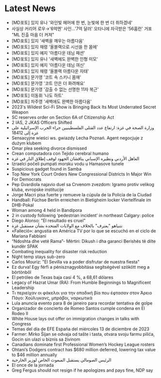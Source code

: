 # Latest News
-  [MD포토] 있지 유나 '와인빛 헤어에 한 번, 눈빛에 한 번 더 취하겠네'
-  사실상 커리어 로우→'6억엔' 사인…'7억 달러' 오타니에 자극받은 '56홈런' 거포 "ML 진출 마음 더 커져"
-  [MD포토] 있지 '새벽을 깨우는 아름다움'
-  [MD포토] 있지 채령 '올블랙으로 시선을 한 몸에'
-  [MD포토] 있지 예지 '아름다운 데님 패션'
-  [MD포토] 있지 유나 '새벽에도 완벽한 인형 미모'
-  [MD포토] 있지 예지 '아름다운 데님 여신'
-  [MD포토] 있지 채령 '올블랙 아름다운 자태'
-  [MD포토] 문가영 '코트 속 스키니 몸매'
-  [MD포토] 문가영 '코트 안은 더 화려해요'
-  [MD포토] 문가영 '감출 수 없는 선명한 11자 복근'
-  [MD포토] 이동휘 '나도 하트'
-  [MD포토] 차주영 '새벽에도 완벽한 아름다움'
-  2023's Wildest Sci-Fi Show is Bringing Back Its Most Underrated Secret Weapon
-  SC reserves order on Section 6A of Citizenship Act
-  2 IAS, 2 JKAS Officers Shifted
-  وزارة الصحة في غزة: ارتفاع عدد القتلى الفلسطينيين جراء الحرب الإسرائيلية على غزة إلى 18412
-  Sensacyjne wieści ws. gwiazdy Lecha Poznań. Agent negocjuje z dużym klubem
-  Omar plea seeking divorce dismissed
-  Crean computadora con Tejido cerebral humano
-  العاهل الأردني ونظيره الإسباني يناقشان الجهود لوقف إطلاق النار في غزة
-  Izraelci počeli pumpati morsku vodu u Hamasove tunele
-  Suspicious gadget found in Samba
-  Top New York Court Orders New Congressional Districts In Major Win For Democrats
-  Pep Gvardiola najavio duel sa Crvenom zvezdom: Igramo protiv velikog kluba, evropske institucije
-  Jorge Macri pisa fuerte y remueve la cúpula de la Policía de la Ciudad
-  Handball: Füchse Berlin erreichen in Bietigheim locker Viertelfinale im DHB-Pokal
-  Woman among 4 held in Bandipora
-  2 in custody following ‘pedestrian incident’ in northeast Calgary: police
-  Diego Alonso: "El resultado es cruel"
-  نتنياهو "يعترف" بالخلاف مع الولايات المتحدة بشأن مستقبل غزة
-  «Falleció»: angustia en América TV por lo que se escuchó en el ciclo de Mariana Fabbiani
-  “Ndoshta dhe vetë Rama”- Mërtiri: Dikush i dha garanci Berishës të dilte kundër SPAK
-  Combating inequality for disaster risk reduction
-  Night temp stays sub-zero
-  Carlos Mouriz: "El Sevilla va a poder disfrutar de nuestra fiesta"
-  Ez durva! Egy férfi a pénisznagyobbítása segítségével szökött meg a börtönből
-  El petróleo de Texas baja casi 4 %, a 68,61 dólares
-  Legacy of Hazrat Umar (RA): From Humble Beginnings to Magnificent Leadership
-  Τι περιείχαν οι φάκελοι για την οπαδική βία που έφτασαν στον Άρειο Πάγο: Χούλιγκανς, μπράβοι, ναρκωτικά
-  Lula anuncia evento para 8 de janeiro para recordar tentativa de golpe
-  Organizador de concierto de Romeo Santos cumple condena en El Rodeo II
-  White House lays out offer on immigration changes in talks with Congress
-  Temas del día de EFE España del miércoles 13 de diciembre de 2023
-  Farmer: Mirko Šijan se odvaja od tašte i tasta, otvara svoju farmu pilića, Gocin sin ulazi u biznis sa živinom
-  Canadians dominate first Professional Women’s Hockey League rosters
-  Ohtani’s Dodgers contract has $680 million deferred, lowering tax value to $46 million annually
-  الرئيس الصومالي يستقبل المبعوث الخاص لوزير الخارجية
-  El once de la jornada
-  Greg Fergus should not resign if he apologizes and pays fine, NDP say
